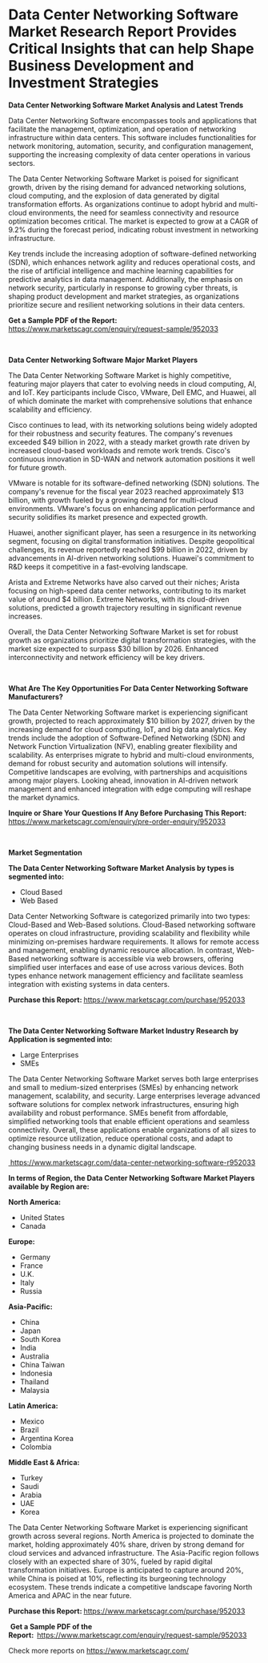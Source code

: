 <p><h1>Data Center Networking Software Market Research Report Provides Critical Insights that can help Shape Business Development and Investment Strategies</h1></p><p><strong>Data Center Networking Software Market Analysis and Latest Trends</strong></p>
<p><p>Data Center Networking Software encompasses tools and applications that facilitate the management, optimization, and operation of networking infrastructure within data centers. This software includes functionalities for network monitoring, automation, security, and configuration management, supporting the increasing complexity of data center operations in various sectors.</p><p>The Data Center Networking Software Market is poised for significant growth, driven by the rising demand for advanced networking solutions, cloud computing, and the explosion of data generated by digital transformation efforts. As organizations continue to adopt hybrid and multi-cloud environments, the need for seamless connectivity and resource optimization becomes critical. The market is expected to grow at a CAGR of 9.2% during the forecast period, indicating robust investment in networking infrastructure.</p><p>Key trends include the increasing adoption of software-defined networking (SDN), which enhances network agility and reduces operational costs, and the rise of artificial intelligence and machine learning capabilities for predictive analytics in data management. Additionally, the emphasis on network security, particularly in response to growing cyber threats, is shaping product development and market strategies, as organizations prioritize secure and resilient networking solutions in their data centers.</p></p>
<p><strong>Get a Sample PDF of the Report:&nbsp;</strong> <a href="https://www.marketscagr.com/enquiry/request-sample/952033?utm_campaign=2383&utm_medium=2&utm_source=Github&utm_content=ia&utm_term=06032025&utm_id=data-center-networking-software">https://www.marketscagr.com/enquiry/request-sample/952033</a></p>
<p>&nbsp;</p>
<p><strong>Data Center Networking Software Major Market Players</strong></p>
<p><p>The Data Center Networking Software Market is highly competitive, featuring major players that cater to evolving needs in cloud computing, AI, and IoT. Key participants include Cisco, VMware, Dell EMC, and Huawei, all of which dominate the market with comprehensive solutions that enhance scalability and efficiency.</p><p>Cisco continues to lead, with its networking solutions being widely adopted for their robustness and security features. The company's revenues exceeded $49 billion in 2022, with a steady market growth rate driven by increased cloud-based workloads and remote work trends. Cisco's continuous innovation in SD-WAN and network automation positions it well for future growth.</p><p>VMware is notable for its software-defined networking (SDN) solutions. The company's revenue for the fiscal year 2023 reached approximately $13 billion, with growth fueled by a growing demand for multi-cloud environments. VMware's focus on enhancing application performance and security solidifies its market presence and expected growth.</p><p>Huawei, another significant player, has seen a resurgence in its networking segment, focusing on digital transformation initiatives. Despite geopolitical challenges, its revenue reportedly reached $99 billion in 2022, driven by advancements in AI-driven networking solutions. Huawei's commitment to R&D keeps it competitive in a fast-evolving landscape.</p><p>Arista and Extreme Networks have also carved out their niches; Arista focusing on high-speed data center networks, contributing to its market value of around $4 billion. Extreme Networks, with its cloud-driven solutions, predicted a growth trajectory resulting in significant revenue increases.</p><p>Overall, the Data Center Networking Software Market is set for robust growth as organizations prioritize digital transformation strategies, with the market size expected to surpass $30 billion by 2026. Enhanced interconnectivity and network efficiency will be key drivers.</p></p>
<p>&nbsp;</p>
<p><strong>What Are The Key Opportunities For Data Center Networking Software Manufacturers?</strong></p>
<p><p>The Data Center Networking Software market is experiencing significant growth, projected to reach approximately $10 billion by 2027, driven by the increasing demand for cloud computing, IoT, and big data analytics. Key trends include the adoption of Software-Defined Networking (SDN) and Network Function Virtualization (NFV), enabling greater flexibility and scalability. As enterprises migrate to hybrid and multi-cloud environments, demand for robust security and automation solutions will intensify. Competitive landscapes are evolving, with partnerships and acquisitions among major players. Looking ahead, innovation in AI-driven network management and enhanced integration with edge computing will reshape the market dynamics.</p></p>
<p><strong>Inquire or Share Your Questions If Any Before Purchasing This Report:</strong> <a href="https://www.marketscagr.com/enquiry/pre-order-enquiry/952033?utm_campaign=2383&utm_medium=2&utm_source=Github&utm_content=ia&utm_term=06032025&utm_id=data-center-networking-software">https://www.marketscagr.com/enquiry/pre-order-enquiry/952033</a></p>
<p>&nbsp;</p>
<p><strong>Market Segmentation</strong></p>
<p><strong>The Data Center Networking Software Market Analysis by types is segmented into:</strong></p>
<p><ul><li>Cloud Based</li><li>Web Based</li></ul></p>
<p><p>Data Center Networking Software is categorized primarily into two types: Cloud-Based and Web-Based solutions. Cloud-Based networking software operates on cloud infrastructure, providing scalability and flexibility while minimizing on-premises hardware requirements. It allows for remote access and management, enabling dynamic resource allocation. In contrast, Web-Based networking software is accessible via web browsers, offering simplified user interfaces and ease of use across various devices. Both types enhance network management efficiency and facilitate seamless integration with existing systems in data centers.</p></p>
<p><strong>Purchase this Report:&nbsp;</strong><a href="https://www.marketscagr.com/purchase/952033?utm_campaign=2383&utm_medium=2&utm_source=Github&utm_content=ia&utm_term=06032025&utm_id=data-center-networking-software">https://www.marketscagr.com/purchase/952033</a></p>
<p>&nbsp;</p>
<p><strong>The Data Center Networking Software Market Industry Research by Application is segmented into:</strong></p>
<p><ul><li>Large Enterprises</li><li>SMEs</li></ul></p>
<p><p>The Data Center Networking Software Market serves both large enterprises and small to medium-sized enterprises (SMEs) by enhancing network management, scalability, and security. Large enterprises leverage advanced software solutions for complex network infrastructures, ensuring high availability and robust performance. SMEs benefit from affordable, simplified networking tools that enable efficient operations and seamless connectivity. Overall, these applications enable organizations of all sizes to optimize resource utilization, reduce operational costs, and adapt to changing business needs in a dynamic digital landscape.</p></p>
<p><a href="https://www.marketscagr.com/data-center-networking-software-r952033?utm_campaign=2383&utm_medium=2&utm_source=Github&utm_content=ia&utm_term=06032025&utm_id=data-center-networking-software">&nbsp;https://www.marketscagr.com/data-center-networking-software-r952033</a></p>
<p><strong>In terms of Region, the Data Center Networking Software Market Players available by Region are:</strong></p>
<p>
    <p> <strong> North America: </strong>
        <ul>
            <li>United States</li>
            <li>Canada</li>
        </ul>
        </p> 
    <p> <strong> Europe: </strong>
        <ul>
            <li>Germany</li>
            <li>France</li>
            <li>U.K.</li>
            <li>Italy</li>
            <li>Russia</li>
        </ul>
        </p> 
    <p> <strong> Asia-Pacific: </strong>
        <ul>
            <li>China</li>
            <li>Japan</li>
            <li>South Korea</li>
            <li>India</li>
            <li>Australia</li>
            <li>China Taiwan</li>
            <li>Indonesia</li>
            <li>Thailand</li>
            <li>Malaysia</li>
        </ul>
        </p> 
    <p> <strong> Latin America: </strong>
        <ul>
            <li>Mexico</li>
            <li>Brazil</li>
            <li>Argentina Korea</li>
            <li>Colombia</li>
        </ul>
        </p> 
    <p> <strong> Middle East & Africa: </strong>
        <ul>
            <li>Turkey</li>
            <li>Saudi</li>
            <li>Arabia</li>
            <li>UAE</li>
            <li>Korea</li>
        </ul>
    </p>
    </p>
<p><p>The Data Center Networking Software Market is experiencing significant growth across several regions. North America is projected to dominate the market, holding approximately 40% share, driven by strong demand for cloud services and advanced infrastructure. The Asia-Pacific region follows closely with an expected share of 30%, fueled by rapid digital transformation initiatives. Europe is anticipated to capture around 20%, while China is poised at 10%, reflecting its burgeoning technology ecosystem. These trends indicate a competitive landscape favoring North America and APAC in the near future.</p></p>
<p><strong>Purchase this Report: </strong><a href="https://www.marketscagr.com/purchase/952033?utm_campaign=2383&utm_medium=2&utm_source=Github&utm_content=ia&utm_term=06032025&utm_id=data-center-networking-software">https://www.marketscagr.com/purchase/952033</a></p>
<p>&nbsp;<strong>Get a Sample PDF of the Report:&nbsp;&nbsp;</strong><a href="https://www.marketscagr.com/enquiry/request-sample/952033?utm_campaign=2383&utm_medium=2&utm_source=Github&utm_content=ia&utm_term=06032025&utm_id=data-center-networking-software">https://www.marketscagr.com/enquiry/request-sample/952033</a></p>
<p><strong></strong></p>
<p>Check more reports on <a href="https://www.marketscagr.com/?utm_campaign=2383&utm_medium=2&utm_source=Github&utm_content=ia&utm_term=06032025&utm_id=data-center-networking-software">https://www.marketscagr.com/</a></p>